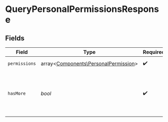 # QueryPersonalPermissionsResponse


## Fields

| Field                                                                                 | Type                                                                                  | Required                                                                              | Description                                                                           |
| ------------------------------------------------------------------------------------- | ------------------------------------------------------------------------------------- | ------------------------------------------------------------------------------------- | ------------------------------------------------------------------------------------- |
| `permissions`                                                                         | array<[Components\PersonalPermission](../../Models/Components/PersonalPermission.md)> | :heavy_check_mark:                                                                    | Lista uprawnień.                                                                      |
| `hasMore`                                                                             | *bool*                                                                                | :heavy_check_mark:                                                                    | Flaga informująca o dostępności kolejnej strony wyników.                              |